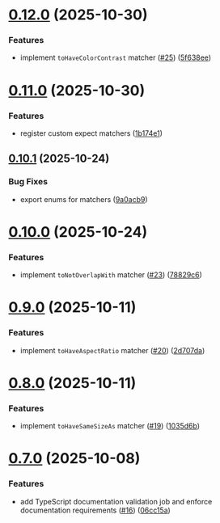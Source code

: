 # [0.12.0](https://github.com/cyrilschumacher/flexpect/compare/v0.11.0...v0.12.0) (2025-10-30)


### Features

* implement `toHaveColorContrast` matcher ([#25](https://github.com/cyrilschumacher/flexpect/issues/25)) ([5f638ee](https://github.com/cyrilschumacher/flexpect/commit/5f638ee8159e76d71d9b439397d1d161e520c532))

# [0.11.0](https://github.com/cyrilschumacher/flexpect/compare/v0.10.1...v0.11.0) (2025-10-30)


### Features

* register custom expect matchers ([1b174e1](https://github.com/cyrilschumacher/flexpect/commit/1b174e1c33ceb10f299e03828745d6e469aa2642))

## [0.10.1](https://github.com/cyrilschumacher/flexpect/compare/v0.10.0...v0.10.1) (2025-10-24)


### Bug Fixes

* export enums for matchers ([9a0acb9](https://github.com/cyrilschumacher/flexpect/commit/9a0acb908d7de2d97aded5917e07c5e19c9511f8))

# [0.10.0](https://github.com/cyrilschumacher/flexpect/compare/v0.9.0...v0.10.0) (2025-10-24)


### Features

* implement `toNotOverlapWith` matcher ([#23](https://github.com/cyrilschumacher/flexpect/issues/23)) ([78829c6](https://github.com/cyrilschumacher/flexpect/commit/78829c6b0ca00b694f12a9381670632044bab3d2))

# [0.9.0](https://github.com/cyrilschumacher/flexpect/compare/v0.8.0...v0.9.0) (2025-10-11)


### Features

* implement `toHaveAspectRatio` matcher ([#20](https://github.com/cyrilschumacher/flexpect/issues/20)) ([2d707da](https://github.com/cyrilschumacher/flexpect/commit/2d707dacaa2dc6738b80d0c84c7dc778ac178338))

# [0.8.0](https://github.com/cyrilschumacher/flexpect/compare/v0.7.0...v0.8.0) (2025-10-11)


### Features

* implement `toHaveSameSizeAs` matcher ([#19](https://github.com/cyrilschumacher/flexpect/issues/19)) ([1035d6b](https://github.com/cyrilschumacher/flexpect/commit/1035d6b117a94854a0b85bbba819afb8ac760735))

# [0.7.0](https://github.com/cyrilschumacher/flexpect/compare/v0.6.0...v0.7.0) (2025-10-08)


### Features

* add TypeScript documentation validation job and enforce documentation requirements ([#16](https://github.com/cyrilschumacher/flexpect/issues/16)) ([06cc15a](https://github.com/cyrilschumacher/flexpect/commit/06cc15a998dc08351b5a98cf89231e49b8df2335))
